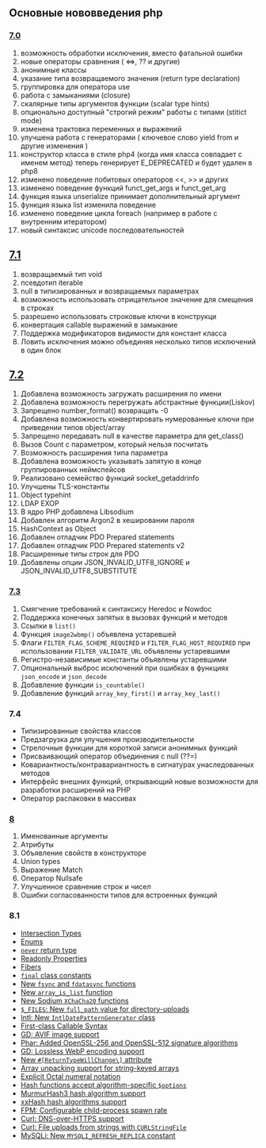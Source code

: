 ## Основные нововведения php 

### [7.0](http://www.php.net/ChangeLog-7.php#7.0.0)

1. возможность обработки исключения, вместо фатальной ошибки
2. новые операторы сравнения ( <=>, ?? и другие)
3. анонимные классы
4. указание типа возвращаемого значения (return type declaration)
5. группировка для оператора use
6. работа с замыканиями (closure)
7. скалярные типы аргументов функции (scalar type hints)
8. опционально доступный "строгий режим" работы с типами (stitict mode)
9. изменена трактовка переменных и выражений
10. улучшена работа с генераторами ( ключевое слово yield from и другие изменения )
11. конструктор класса в стиле php4 (когда имя класса совпадает с именем метод) теперь генерирует E_DEPRECATED и будет удален в php8
12. изменено поведение побитовых операторов <<, >>  и других
13. изменено поведение функций funct_get_args и funct_get_arg
14. функция языка unserialize принимает дополнительный аргумент
15. функция языка list изменила поведение
16. изменено поведение цикла foreach (например в работе с внутренним итератором)
17. новый синтаксис unicode последовательностей

## [7.1](http://php.net/ChangeLog-7.php#7.1.0)

1. возвращаемый тип void
2. псевдотип iterable
3. null в типизированных и возвращаемых параметрах
4. возможность использовать отрицательное значение для смещения в строках
5. разрешено использовать строковые ключи в конструкци
6. конвертация callable выражений в замыкание
7. Поддержка модификаторов видимости для констант класса
8. Ловить исключения можно объединяя несколько типов исключений в один блок 

## [7.2](http://php.net/ChangeLog-7.php#7.2.0)

1. Добавлена возможность загружать расширения по имени
2. Добавлена возможность перегружать абстрактные функции(Liskov)
3. Запрещено number_format() возвращать -0
4. Добавлена возможность конвертировать нумерованные ключи при приведении типов object/array
5. Запрещено передавать null в качестве параметра для get_class()
6. Вызов Count с параметром, который нельзя посчитать
7. Возможность расширения типа параметра
8. Добавлена возможность указывать запятую в конце группированных неймспейсов
9. Реализовано семейство функций socket_getaddrinfo
10. Улучшены TLS-константы
11. Object typehint
12. LDAP EXOP
13. В ядро PHP добавлена Libsodium
14. Добавлен алгоритм Argon2 в хешировании пароля
15. HashContext as Object
16. Добавлен отладчик PDO Prepared statements
17. Добавлен отладчик PDO Prepared statements v2
18. Расширенные типы строк для PDO
19. Добавлены опции JSON_INVALID_UTF8_IGNORE и JSON_INVALID_UTF8_SUBSTITUTE

### [7.3](http://www.php.net/ChangeLog-7.php#7.3.0)

1. Смягчение требований к синтаксису Heredoc и Nowdoc
2. Поддержка конечных запятых в вызовах функций и методов
3. Ссылки в `list()`
4. Функция `image2wbmp()` объявлена устаревшей
5. Флаги `FILTER_FLAG_SCHEME_REQUIRED` и `FILTER_FLAG_HOST_REQUIRED` при использовании `FILTER_VALIDATE_URL` объявлены устаревшими
6. Регистро-независимые константы объявлены устаревшими
7. Опциональный выброс исключений при ошибках в функциях `json_encode` и `json_decode`
8. Добавление функции `is_countable()`
9. Добавление функций `array_key_first()` и `array_key_last()`

### 7.4

- Типизированные свойства классов
- Предзагрузка для улучшения производительности
- Стрелочные функции для короткой записи анонимных функций
- Присваивающий оператор объединения с null (??=)
- Ковариантность/контравариантность в сигнатурах унаследованных методов
- Интерфейс внешних функций, открывающий новые возможности для разработки расширений на PHP
- Оператор распаковки в массивах

### [8](https://www.php.net/releases/8.0)

1. Именованные аргументы
2. Атрибуты
3. Объявление свойств в конструкторе
4. Union types
5. Выражение Match
6. Оператор Nullsafe
7. Улучшенное сравнение строк и чисел
8. Ошибки согласованности типов для встроенных функций

### 8.1

- [Intersection Types](https://php.watch/versions/8.1/intersection-types)
- [Enums](https://php.watch/versions/8.1/enums)
- [`never` return type](https://php.watch/versions/8.1/never-return-type)
- [Readonly Properties](https://php.watch/versions/8.1/readonly)
- [Fibers](https://php.watch/versions/8.1/fibers)
- [`final` class constants](https://php.watch/versions/8.1/final-class-const)
- [New `fsync` and `fdatasync` functions](https://php.watch/versions/8.1/fsync-fdatasync)
- [New `array_is_list` function](https://php.watch/versions/8.1/array_is_list)
- [New Sodium `XChaCha20` functions](https://php.watch/versions/8.1/Sodium-XChaCha20-functions)
- [`$_FILES`: New `full_path` value for directory-uploads](https://php.watch/versions/8.1/$_FILES-full-path)
- [Intl: New `IntlDatePatternGenerator` class](https://php.watch/versions/8.1/IntlDatePatternGenerator)
- [First-class Callable Syntax](https://php.watch/versions/8.1/first-class-callable-syntax)
- [GD: AVIF image support](https://php.watch/versions/8.1/gd-avif)
- [Phar: Added OpenSSL-256 and OpenSSL-512 signature algorithms](https://php.watch/versions/8.1/phar-openssl-256-openssl-512)
- [GD: Lossless WebP encoding support](https://php.watch/versions/8.1/gd-webp-lossless)
- [New `#[ReturnTypeWillChange\]` attribute](https://php.watch/versions/8.1/ReturnTypeWillChange)
- [Array unpacking support for string-keyed arrays](https://php.watch/versions/8.1/spread-operator-string-array-keys)
- [Explicit Octal numeral notation](https://php.watch/versions/8.1/explicit-octal-notation)
- [Hash functions accept algorithm-specific `$options`](https://php.watch/versions/8.1/hash-options)
- [MurmurHash3 hash algorithm support](https://php.watch/versions/8.1/MurmurHash3)
- [xxHash hash algorithms support](https://php.watch/versions/8.1/xxHash)
- [FPM: Configurable child-process spawn rate](https://php.watch/versions/8.1/fpm-pm-max_spawn_rate)
- [Curl: DNS-over-HTTPS support](https://php.watch/versions/8.1/Curl-CURLOPT_DOH_URL)
- [Curl: File uploads from strings with `CURLStringFile`](https://php.watch/versions/8.1/CURLStringFile)
- [MySQLi: New `MYSQLI_REFRESH_REPLICA` constant](https://php.watch/versions/8.1/MYSQLI_REFRESH_REPLICA)